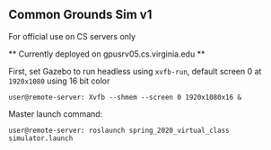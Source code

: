 ## Common Grounds Sim v1

For official use on CS servers only  

** Currently deployed on gpusrv05.cs.virginia.edu **  

First, set Gazebo to run headless using `xvfb-run`, default screen 0 at `1920x1080` using 16 bit color

```
user@remote-server: Xvfb --shmem --screen 0 1920x1080x16 &
```

Master launch command:

```
user@remote-server: roslaunch spring_2020_virtual_class simulator.launch
```
